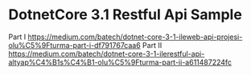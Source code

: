 # DotnetCore 3.1 Restful Api Sample

Part I   https://medium.com/batech/dotnet-core-3-1-ileweb-api-projesi-olu%C5%9Fturma-part-i-df791767caa6
Part II  https://medium.com/batech/dotnet-core-3-1-ilerestful-api-altyap%C4%B1s%C4%B1-olu%C5%9Fturma-part-ii-a611487224fc
